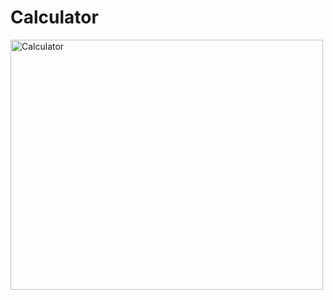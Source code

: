 # Calculator
<img src="https://i.imgur.com/gXszfUp.jpg" alt="Calculator" width="500" height="400">

